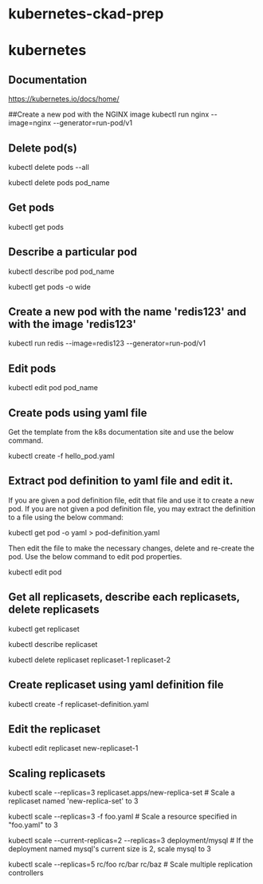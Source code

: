 # kubernetes-ckad-prep

# kubernetes 
## Documentation 
https://kubernetes.io/docs/home/

##Create a new pod with the NGINX image
kubectl run nginx --image=nginx --generator=run-pod/v1

## Delete pod(s)
kubectl delete pods --all

kubectl delete pods pod_name

## Get pods
kubectl get pods

## Describe a particular pod 
kubectl describe pod pod_name

kubectl get pods -o wide 

## Create a new pod with the name 'redis123' and with the image 'redis123'
kubectl run redis --image=redis123 --generator=run-pod/v1
 
## Edit pods
kubectl edit pod pod_name

## Create pods using yaml file
Get the template from the k8s documentation site and use the below command.
     
kubectl create -f hello_pod.yaml

## Extract pod definition to yaml file and edit it.

If you are given a pod definition file, edit that file and use it to create a new pod. If you are not given a pod definition file, you may extract the definition to a file using the below command:

kubectl get pod <pod-name> -o yaml > pod-definition.yaml

Then edit the file to make the necessary changes, delete and re-create the pod.
Use the below command to edit pod properties.
 
kubectl edit pod <pod-name> 
   
## Get all replicasets, describe each replicasets, delete replicasets
kubectl get replicaset

kubectl describe replicaset

kubectl delete replicaset replicaset-1 replicaset-2

## Create replicaset using yaml definition file
kubectl create -f replicaset-definition.yaml

## Edit the replicaset
kubectl edit replicaset new-replicaset-1

## Scaling replicasets
kubectl scale --replicas=3 replicaset.apps/new-replica-set        # Scale a replicaset named 'new-replica-set' to 3

kubectl scale --replicas=3 -f foo.yaml                            # Scale a resource specified in "foo.yaml" to 3

kubectl scale --current-replicas=2 --replicas=3 deployment/mysql  # If the deployment named mysql's current size is 2, scale mysql to 3

kubectl scale --replicas=5 rc/foo rc/bar rc/baz                   # Scale multiple replication controllers

